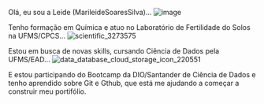 Olá, eu sou a Leide (MarileideSoaresSilva)... 
![image](https://github.com/MarileideSoaresSilva/dio-lab-open-source/assets/143467517/b6dc6f29-2093-49be-bfa7-c43c85cdb780)


Tenho formação em Química e atuo no Laboratório de Fertilidade do Solos na UFMS/CPCS...
![scientific_3273575](https://github.com/MarileideSoaresSilva/dio-lab-open-source/assets/143467517/df4f1b6a-46f8-4531-af89-75bd6117b473)

Estou em busca de novas skills, cursando Ciência de Dados pela UFMS/EAD... 
![data_database_cloud_storage_icon_220551](https://github.com/MarileideSoaresSilva/dio-lab-open-source/assets/143467517/40e47955-c16f-48b4-8a8f-c81d55060df2)

E estou participando do Bootcamp da DIO/Santander de Ciência de Dados e tenho aprendido sobre Git e Gthub, que está me ajudando a começar a construir meu portifólio. 

